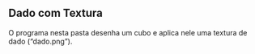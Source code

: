 ## Dado com Textura

O programa nesta pasta desenha um cubo e aplica nele uma textura de dado (“dado.png”).
